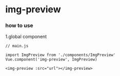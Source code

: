 # img-preview

### how to use

1.global component

```
// main.js

import ImgPreview from './components/ImgPreview'
Vue.component('img-preview', ImgPreview)
```

```
<img-preview :src="url"></img-preview>
```
